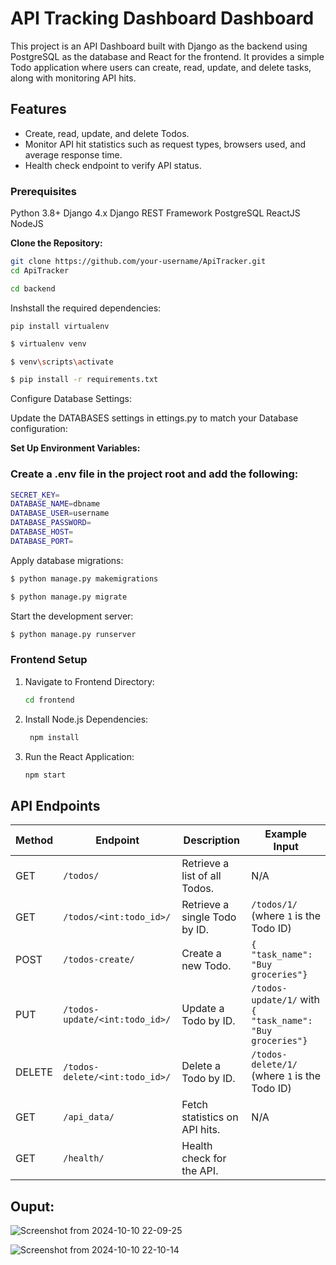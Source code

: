 # API Tracking Dashboard Dashboard

This project is an API Dashboard built with Django as the backend using PostgreSQL as the database and React for the frontend. It provides a simple Todo application where users can create, read, update, and delete tasks, along with monitoring API hits.

## Features

- Create, read, update, and delete Todos.
- Monitor API hit statistics such as request types, browsers used, and average response time.
- Health check endpoint to verify API status.
### Prerequisites

 Python 3.8+
 Django 4.x
 Django REST Framework
 PostgreSQL
 ReactJS
 NodeJS

**Clone the Repository:**

   ```bash
   git clone https://github.com/your-username/ApiTracker.git
   cd ApiTracker
```
 ```sh
cd backend
 ```
   Inshstall the required dependencies:
  ```
pip install virtualenv
  ```
```sh
$ virtualenv venv
```
```sh
$ venv\scripts\activate


```
```sh
$ pip install -r requirements.txt


```
Configure Database Settings:

Update the DATABASES settings in ettings.py to match your Database configuration:


**Set Up Environment Variables:**

### Create a .env file in the project root and add the following:
```sh
SECRET_KEY=
DATABASE_NAME=dbname
DATABASE_USER=username
DATABASE_PASSWORD=
DATABASE_HOST=
DATABASE_PORT=

```
Apply database migrations:
```sh
$ python manage.py makemigrations


```
```sh
$ python manage.py migrate


```

Start the development server:
```sh
$ python manage.py runserver


```


### Frontend Setup 

1. Navigate to Frontend Directory:
   ``` bash
   cd frontend
   ```
2. Install Node.js Dependencies:
   ``` bash
    npm install
   ```
3. Run the React Application:
    ``` bash
    npm start
    ```

## API Endpoints

| Method | Endpoint                       | Description                                       | Example Input                              |
|--------|--------------------------------|---------------------------------------------------|--------------------------------------------|
| GET    | `/todos/`                     | Retrieve a list of all Todos.                      | N/A                                        |
| GET    | `/todos/<int:todo_id>/`       | Retrieve a single Todo by ID.                      | `/todos/1/` (where `1` is the Todo ID)   |
| POST   | `/todos-create/`              | Create a new Todo.                                 | `{ "task_name": "Buy groceries"}` |
| PUT    | `/todos-update/<int:todo_id>/`| Update a Todo by ID.                               | `/todos-update/1/` with `{ "task_name": "Buy groceries"}` |
| DELETE | `/todos-delete/<int:todo_id>/`| Delete a Todo by ID.                               | `/todos-delete/1/` (where `1` is the Todo ID) |
| GET    | `/api_data/`                  | Fetch statistics on API hits.                      | N/A                                        |
| GET    | `/health/`                    | Health check for the API. 

## Ouput:

![Screenshot from 2024-10-10 22-09-25](https://github.com/user-attachments/assets/3f990e0e-702a-4cf2-8a08-fad02aac44cc)

![Screenshot from 2024-10-10 22-10-14](https://github.com/user-attachments/assets/18284907-7d69-4d9b-a387-496239469126)
